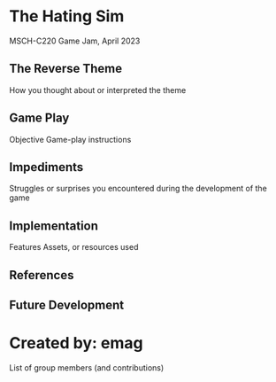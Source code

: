 # The Hating Sim
MSCH-C220 Game Jam, April 2023

## The Reverse Theme
How you thought about or interpreted the theme

## Game Play
Objective
Game-play instructions

## Impediments
Struggles or surprises you encountered during the development of the game

## Implementation
Features
Assets, or resources used

## References

## Future Development

# Created by: emag
List of group members (and contributions)
